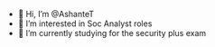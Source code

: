 - 👋 Hi, I’m @AshanteT
- 👀 I’m interested in Soc Analyst roles
- 🌱 I’m currently studying for the security plus exam


<!---
AshanteT/AshanteT is a ✨ special ✨ repository because its `README.md` (this file) appears on your GitHub profile.
You can click the Preview link to take a look at your changes.
--->
